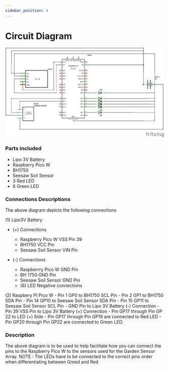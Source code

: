```yaml
---
sidebar_position: 4
---
```

# Circuit Diagram

![circuit_diagram](/img/Garden_Sensor_schem.png)

### Parts included

-  Lipo 3V Battery
-  Raspberry Pico W
-  BH1750
-  Seesaw Soil Sensor
-  3 Red LED
-  6 Green LED

### Connections Descriptions

The above diagram depicts the following connections

(1) Lipo3V Battery 
- (+) Connections
    - Raspberry Pico W VSS Pin 39
    - BH1750 VCC Pin
    - Seesaw Soil Sensor VIN Pin
    

- (-) Connections
    - Raspberrry Pico W GND Pin
    - BH 1750 GND Pin
    - Seesaw Soil Sensor GND Pin
    - (6) LED Negative connections

(2) Raspbery PI Pico W
    - Pin 1 GP0 to BH1750 SCL Pin
    - Pin 2 GP1 to BH1750 SDA Pin
    - Pin 14 GP10 to Seesaw Soil Sensor SDA Pin
    - Pin 15 GP11 to Seesaw Soil Sensor SCL Pin
    - GND Pin to Lipo 3V Battery (-) Connection
    - Pin 39 VSS Pin to Lipo 3V Battery (+) Connection
    - Pin GP17 through Pin GP 22 to LED (+) Side
        - Pin GP17 through Pin GP19 are connected to Red LED
        - Pin GP20 through Pin GP22 are connected to Green LED.

### Description

The above diagram is to be used to help facilitate how you can connect the pins to the Raspberry Pico W to the sensors used for the Garden Sensor Array. 
NOTE : The LEDs have to be connected to the correct pins order when differentiating between Greed and Red